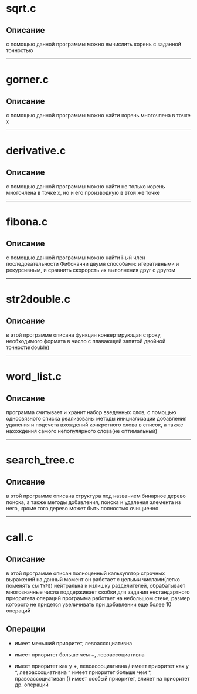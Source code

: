# **sqrt.c** 
## Описание
 с помощью данной программы можно вычислить корень с заданной точностью 
 
---
# **gorner.c** 
## Описание
 с помощью данной программы можно найти корень многочлена в точке x

---
# **derivative.c**
## Описание
 с помощью данной программы можно найти не только корень многочлена
 в точке х, но и его производную в этой же точке

---
# **fibona.c**
## Описание
 с помощью данной программы можно найти i-ый член последовательности
 Фибоначчи двумя способами: итеративными и рекурсивным, и сравнить
 скорорсть их выполнения друг с другом

---
# **str2double.c**
## Описание
 в этой программе описана функция конвертирующая строку, необходимого 
 формата в число с плавающей запятой двойной точности(double)

---
# **word_list.c**
## Описание
 программа считывает и хранит набор введенных слов, с помощью
 односвязного списка
 реализованы методы инициализации добавления удаления и подсчета
 вхождений конкретного слова в список, а также нахождения самого
 непопулярного слова(не оптимальный)

---
# **search_tree.c**
## Описание
 в этой программе описана структура под названием бинарное 
 дерево поиска, а также методы добавления, поиска и удаления
 элемента из него, кроме того дерево может быть полностью очищиенно

---
# **call.c**
## Описание
 в этой программе описан полноценный калькулятор строчных выражений
 на данный момент он работает с целыми числами(легко поменять см `TYPE`)
 нейтральна к излишку разделителей, обрабатывает многозначные числа
 поддерживает скобки для задания нестандартного приоритета операций
 программа работает на небольшом стеке, размер которого не придется
 увеличивать при добавлении еще более 10 операций
## Операции
 +  имеет меньший приоритет, левоассоциативна 
 *  имеет приоритет больше чем +, левоассоциативна
 -  имеет приоритет как у +, левоассоциативна
 /  имеет приоритет как у *, левоассоциативна
 ^  имеет приоритет больше чем *, правоассоциативан
 () имеет особый приоритет, влияет на приоритет др. операций
